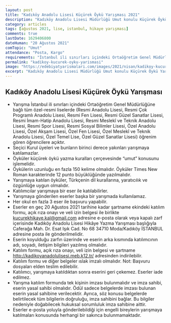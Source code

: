 ```yaml
---
layout: post
title: "Kadıköy Anadolu Lisesi Küçürek Öykü Yarışması 2021"
description: "Kadıköy Anadolu Lisesi Müdürlüğü Umut konulu Küçürek Öykü Yarışması düzenliyor"
category: articles
tags: [ağustos 2021, lise, istanbul, hikaye yarışması]
comments: true
lastDate: 1629406800    
dateHuman: "20 Ağustos 2021"
comTopic: "Umut"
attendance: "Posta, Kargo"
requirements: "İstanbul ili sınırları içindeki Ortaöğretim Genel Müdürlüğüne bağlı tüm özel-resmi liseler"
permalink: "kadikoy-kucurek-oyku-yarismasi"
image: "https://edebiyatyarismalari.com/images/2021/nisan/kadikoy-kucurek-oyku-yarismasi.jpg"
excerpt: "Kadıköy Anadolu Lisesi Müdürlüğü Umut konulu Küçürek Öykü Yarışması düzenliyor"
---
```


## Kadıköy Anadolu Lisesi Küçürek Öykü Yarışması
- Yarışma İstanbul ili sınırları içindeki Ortaöğretim Genel Müdürlüğüne bağlı tüm özel-resmi liselerde (Resmi Anadolu Lisesi, Resmi Çok Programlı Anadolu Lisesi, Resmi Fen Lisesi, Resmi Güzel Sanatlar Lisesi, Resmi İmam-Hatip Anadolu Lisesi, Resmi Meslekî ve Teknik Anadolu Lisesi, Resmi Spor Lisesi, Resmi Sosyal Bilimler Lisesi, Özel Anadolu Lisesi, Özel Akşam Lisesi, Özel Fen Lisesi, Özel Meslekî ve Teknik Anadolu Lisesi, Özel Temel Lise, Özel Güzel Sanatlar Lisesi) öğrenim gören öğrencilere açıktır.
- Seçici Kurul üyeleri ve bunların birinci derece yakınları yarışmaya katılamazlar.
- Öyküler küçürek öykü yazma kuralları çerçevesinde “umut” konusunu işlemelidir.
- Öykülerin uzunluğu en fazla 150 kelime olmalıdır. Öyküler Times New Roman karakterinde 12 punto büyüklüğünde yazılmalıdır.
- Yarışmaya katılan öyküler, Türkçenin dil kurallarına, yaratıcılık ve özgünlüğe uygun olmalıdır.
- Katılımcılar yarışmaya bir eser ile katılabilirler.
- Yarışmaya gönderilen eserler başka bir yarışmada kullanılamaz.
- Her okul en fazla 3 eser ile başvuru yapabilir.
- Eserler en geç 20 Ağustos 2021 tarihine kadar şartname ekindeki katılım formu, açık rıza onayı ve veli izin belgesi ile birlikte kucurekhikaye.kal@gmail.com adresine e-posta olarak veya kapalı zarf içerisinde Kadıköy Anadolu Lisesi Hikâye Yazma Yarışması başlığıyla Caferağa Mah. Dr. Esat Işık Cad. No 68 34710 Moda/Kadıköy İSTANBUL adresine posta ile gönderilmelidir.
- Eserin koyulduğu zarfın üzerinde ve eserin arka kısmında katılımcının adı, soyadı, iletişim bilgileri yazılmış olmalıdır.
- Katılım formu, açık rıza onayı, veli izin belgesi ve şartname http://kadikoyanadolulisesi.meb.k12.tr/ adresinden indirilebilir.
- Katılım formu ve diğer belgeler ıslak imzalı olmalıdır. Not: Başvuru dosyaları elden teslim edilebilir.
- Katılımcı, yarışmaya katıldıktan sonra eserini geri çekemez. Eserler iade edilmez.
- Yarışma katılım formunda tek kişinin imzası bulunmalıdır ve imza sahibi, eserin yasal sahibi olmalıdır. Ödül sadece belgelerde imzası bulunan eserin yasal sahibine verilecektir. Ayrıca, söz konusu belgelerde belirtilecek tüm bilgilerin doğruluğu, imza sahibini bağlar. Bu bilgiler nedeniyle doğabilecek hukuksal sorumluluk imza sahibine aittir.
- Eserler e-posta yoluyla gönderilebildiği için engelli bireylerin yarışmaya katılmaları konusunda herhangi bir sakınca bulunmamaktadır. 